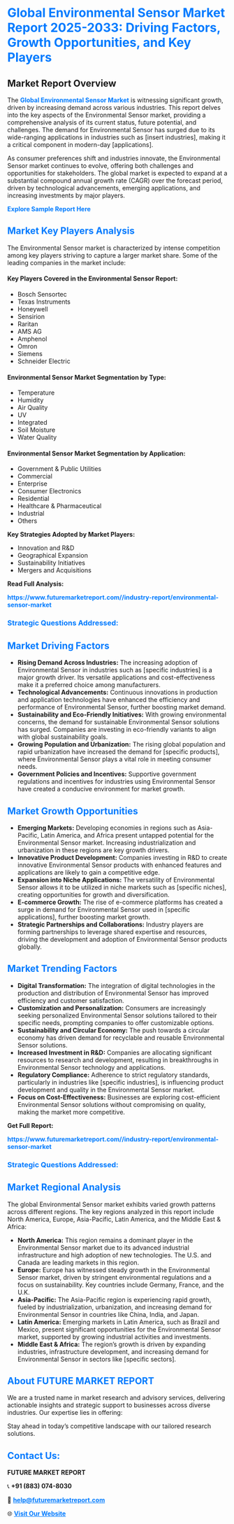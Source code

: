 <h1 style="color: #007BFF;">Global Environmental Sensor Market Report 2025-2033: Driving Factors, Growth Opportunities, and Key Players</h1>

<section id="overview">
<h2>Market Report Overview</h2>
<p>The <a href="https://www.futuremarketreport.com//industry-report/environmental-sensor-market" style="color: #007BFF; text-decoration: none;"><strong>Global Environmental Sensor Market</strong></a> is witnessing significant growth, driven by increasing demand across various industries. This report delves into the key aspects of the Environmental Sensor market, providing a comprehensive analysis of its current status, future potential, and challenges. The demand for Environmental Sensor has surged due to its wide-ranging applications in industries such as [insert industries], making it a critical component in modern-day [applications].</p>
<p>As consumer preferences shift and industries innovate, the Environmental Sensor market continues to evolve, offering both challenges and opportunities for stakeholders. The global market is expected to expand at a substantial compound annual growth rate (CAGR) over the forecast period, driven by technological advancements, emerging applications, and increasing investments by major players.</p>
</section>

<section id="overview">
<p><a href="https://www.futuremarketreport.com//request-sample/reportId=76534" style="color: #007BFF; text-decoration: none;"><strong>Explore Sample Report Here</strong></a></p>
</section>

<section id="key-players">
<h2 style="color: #007BFF;">Market Key Players Analysis</h2>
<p>The Environmental Sensor market is characterized by intense competition among key players striving to capture a larger market share. Some of the leading companies in the market include:</p>
<h4>Key Players Covered in the Environmental Sensor Report:</h4>
<ul><li>Bosch Sensortec</li><li>Texas Instruments</li><li>Honeywell</li><li>Sensirion</li><li>Raritan</li><li>AMS AG</li><li>Amphenol</li><li>Omron</li><li>Siemens</li><li>Schneider Electric</li></ul>
<h4>Environmental Sensor Market Segmentation by Type:</h4>
<ul><li>Temperature</li><li>Humidity</li><li>Air Quality</li><li>UV</li><li>Integrated</li><li>Soil Moisture</li><li>Water Quality</li></ul>

<h4>Environmental Sensor Market Segmentation by Application:</h4>
<ul><li>Government &amp; Public Utilities</li><li>Commercial</li><li>Enterprise</li><li>Consumer Electronics</li><li>Residential</li><li>Healthcare &amp; Pharmaceutical</li><li>Industrial</li><li>Others</li></ul>
<p><strong>Key Strategies Adopted by Market Players:</strong></p>
<ul>
<li>Innovation and R&D</li>
<li>Geographical Expansion</li>
<li>Sustainability Initiatives</li>
<li>Mergers and Acquisitions</li>
</ul>
</section>

<section>
<p><strong>Read Full Analysis: </strong></p><a href="https://www.futuremarketreport.com//industry-report/environmental-sensor-market" style="color: #007BFF; text-decoration: none;"><strong>https://www.futuremarketreport.com//industry-report/environmental-sensor-market</strong></a>
<h3 style="color: #007BFF;">Strategic Questions Addressed:</h3>
</section>

<section id="driving-factors">
<h2 style="color: #007BFF;">Market Driving Factors</h2>
<ul>
<li><strong>Rising Demand Across Industries:</strong> The increasing adoption of Environmental Sensor in industries such as [specific industries] is a major growth driver. Its versatile applications and cost-effectiveness make it a preferred choice among manufacturers.</li>
<li><strong>Technological Advancements:</strong> Continuous innovations in production and application technologies have enhanced the efficiency and performance of Environmental Sensor, further boosting market demand.</li>
<li><strong>Sustainability and Eco-Friendly Initiatives:</strong> With growing environmental concerns, the demand for sustainable Environmental Sensor solutions has surged. Companies are investing in eco-friendly variants to align with global sustainability goals.</li>
<li><strong>Growing Population and Urbanization:</strong> The rising global population and rapid urbanization have increased the demand for [specific products], where Environmental Sensor plays a vital role in meeting consumer needs.</li>
<li><strong>Government Policies and Incentives:</strong> Supportive government regulations and incentives for industries using Environmental Sensor have created a conducive environment for market growth.</li>
</ul>
</section>

<section id="growth-opportunities">
<h2 style="color: #007BFF;">Market Growth Opportunities</h2>
<ul>
<li><strong>Emerging Markets:</strong> Developing economies in regions such as Asia-Pacific, Latin America, and Africa present untapped potential for the Environmental Sensor market. Increasing industrialization and urbanization in these regions are key growth drivers.</li>
<li><strong>Innovative Product Development:</strong> Companies investing in R&D to create innovative Environmental Sensor products with enhanced features and applications are likely to gain a competitive edge.</li>
<li><strong>Expansion into Niche Applications:</strong> The versatility of Environmental Sensor allows it to be utilized in niche markets such as [specific niches], creating opportunities for growth and diversification.</li>
<li><strong>E-commerce Growth:</strong> The rise of e-commerce platforms has created a surge in demand for Environmental Sensor used in [specific applications], further boosting market growth.</li>
<li><strong>Strategic Partnerships and Collaborations:</strong> Industry players are forming partnerships to leverage shared expertise and resources, driving the development and adoption of Environmental Sensor products globally.</li>
</ul>
</section>

<section id="trending-factors">
<h2 style="color: #007BFF;">Market Trending Factors</h2>
<ul>
<li><strong>Digital Transformation:</strong> The integration of digital technologies in the production and distribution of Environmental Sensor has improved efficiency and customer satisfaction.</li>
<li><strong>Customization and Personalization:</strong> Consumers are increasingly seeking personalized Environmental Sensor solutions tailored to their specific needs, prompting companies to offer customizable options.</li>
<li><strong>Sustainability and Circular Economy:</strong> The push towards a circular economy has driven demand for recyclable and reusable Environmental Sensor solutions.</li>
<li><strong>Increased Investment in R&D:</strong> Companies are allocating significant resources to research and development, resulting in breakthroughs in Environmental Sensor technology and applications.</li>
<li><strong>Regulatory Compliance:</strong> Adherence to strict regulatory standards, particularly in industries like [specific industries], is influencing product development and quality in the Environmental Sensor market.</li>
<li><strong>Focus on Cost-Effectiveness:</strong> Businesses are exploring cost-efficient Environmental Sensor solutions without compromising on quality, making the market more competitive.</li>
</ul>
</section>

<section>
<p><strong>Get Full Report: </strong></p><a href="https://www.futuremarketreport.com//industry-report/environmental-sensor-market" style="color: #007BFF; text-decoration: none;"><strong>https://www.futuremarketreport.com//industry-report/environmental-sensor-market</strong></a>
<h3 style="color: #007BFF;">Strategic Questions Addressed:</h3>
</section>


<section id="regional-analysis">
<h2 style="color: #007BFF;">Market Regional Analysis</h2>
<p>The global Environmental Sensor market exhibits varied growth patterns across different regions. The key regions analyzed in this report include North America, Europe, Asia-Pacific, Latin America, and the Middle East & Africa:</p>
<ul>
<li><strong>North America:</strong> This region remains a dominant player in the Environmental Sensor market due to its advanced industrial infrastructure and high adoption of new technologies. The U.S. and Canada are leading markets in this region.</li>
<li><strong>Europe:</strong> Europe has witnessed steady growth in the Environmental Sensor market, driven by stringent environmental regulations and a focus on sustainability. Key countries include Germany, France, and the U.K.</li>
<li><strong>Asia-Pacific:</strong> The Asia-Pacific region is experiencing rapid growth, fueled by industrialization, urbanization, and increasing demand for Environmental Sensor in countries like China, India, and Japan.</li>
<li><strong>Latin America:</strong> Emerging markets in Latin America, such as Brazil and Mexico, present significant opportunities for the Environmental Sensor market, supported by growing industrial activities and investments.</li>
<li><strong>Middle East & Africa:</strong> The region’s growth is driven by expanding industries, infrastructure development, and increasing demand for Environmental Sensor in sectors like [specific sectors].</li>
</ul>
</section>

<footer>
<h2 style="color: #007BFF;">About FUTURE MARKET REPORT</h2>
<p>We are a trusted name in market research and advisory services, delivering actionable insights and strategic support to businesses across diverse industries. Our expertise lies in offering:</p>

<p>Stay ahead in today’s competitive landscape with our tailored research solutions.</p>

<h2 style="color: #007BFF;">Contact Us:</h2>
<p><strong>FUTURE MARKET REPORT</strong></p>
<p>📞 <strong>+91 (883) 074-8030</strong></p>
<p>📧 <strong><a href="mailto:help@futuremarketreport.com" style="color: #007BFF;">help@futuremarketreport.com</a></strong></p>
<p>🌐 <strong><a href="https://www.futuremarketreport.com/" style="color: #007BFF;">Visit Our Website</a></strong></p>
</footer>